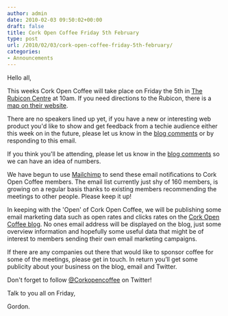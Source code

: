 ```yaml
---
author: admin
date: 2010-02-03 09:50:02+00:00
draft: false
title: Cork Open Coffee Friday 5th February
type: post
url: /2010/02/03/cork-open-coffee-friday-5th-february/
categories:
- Announcements
---
```


Hello all,

This weeks Cork Open Coffee will take place on Friday the 5th in [The Rubicon Centre](http://rubiconcentre.ie/) at 10am. If you need directions to the Rubicon, there is a [map on their website](http://rubiconcentre.ie/index.php/about-us/contact-us).

There are no speakers lined up yet, if you have a new or interesting web product you'd like to show and get feedback from a techie audience either this week on in the future, please let us know in the [blog comments](/) or by responding to this email.

If you think you'll be attending, please let us know in the [blog comments](/) so we can have an idea of numbers.

We have begun to use [Mailchimp](http://www.mailchimp.com) to send these email notifications to Cork Open Coffee members. The email list currently just shy of 160 members, is growing on a regular basis thanks to existing members recommending the meetings to other people. Please keep it up!

In keeping with the 'Open' of Cork Open Coffee, we will be publishing some email marketing data such as open rates and clicks rates on the [Cork Open Coffee blog](http://www.corkopencoffee.org). No ones email address will be displayed on the blog, just some overview information and hopefully some useful data that might be of interest to members sending their own email marketing campaigns.

If there are any companies out there that would like to sponsor coffee for some of the meetings, please get in touch. In return you’ll get some publicity about your business on the blog, email and Twitter.

Don't forget to follow [@Corkopencoffee](http://twitter.com/corkopencoffee) on Twitter!

Talk to you all on Friday,

Gordon.
